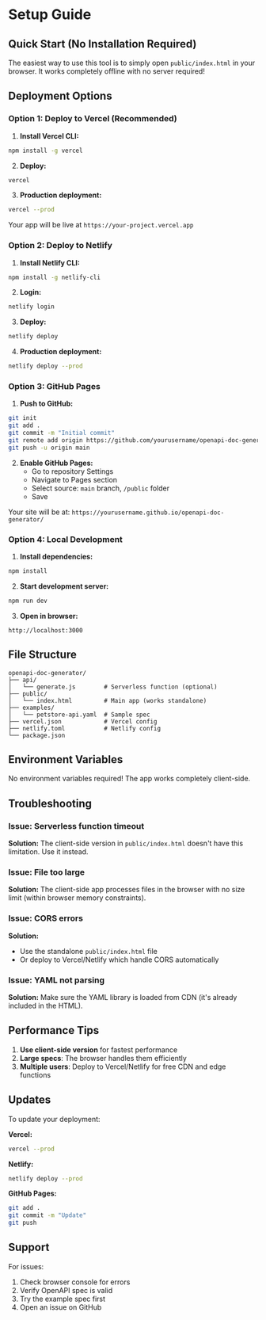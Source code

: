 # Setup Guide

## Quick Start (No Installation Required)

The easiest way to use this tool is to simply open `public/index.html` in your browser. It works completely offline with no server required!

## Deployment Options

### Option 1: Deploy to Vercel (Recommended)

1. **Install Vercel CLI:**
```bash
npm install -g vercel
```

2. **Deploy:**
```bash
vercel
```

3. **Production deployment:**
```bash
vercel --prod
```

Your app will be live at `https://your-project.vercel.app`

### Option 2: Deploy to Netlify

1. **Install Netlify CLI:**
```bash
npm install -g netlify-cli
```

2. **Login:**
```bash
netlify login
```

3. **Deploy:**
```bash
netlify deploy
```

4. **Production deployment:**
```bash
netlify deploy --prod
```

### Option 3: GitHub Pages

1. **Push to GitHub:**
```bash
git init
git add .
git commit -m "Initial commit"
git remote add origin https://github.com/yourusername/openapi-doc-generator.git
git push -u origin main
```

2. **Enable GitHub Pages:**
   - Go to repository Settings
   - Navigate to Pages section
   - Select source: `main` branch, `/public` folder
   - Save

Your site will be at: `https://yourusername.github.io/openapi-doc-generator/`

### Option 4: Local Development

1. **Install dependencies:**
```bash
npm install
```

2. **Start development server:**
```bash
npm run dev
```

3. **Open in browser:**
```
http://localhost:3000
```

## File Structure

```
openapi-doc-generator/
├── api/
│   └── generate.js        # Serverless function (optional)
├── public/
│   └── index.html         # Main app (works standalone)
├── examples/
│   └── petstore-api.yaml  # Sample spec
├── vercel.json            # Vercel config
├── netlify.toml           # Netlify config
└── package.json
```

## Environment Variables

No environment variables required! The app works completely client-side.

## Troubleshooting

### Issue: Serverless function timeout

**Solution:** The client-side version in `public/index.html` doesn't have this limitation. Use it instead.

### Issue: File too large

**Solution:** The client-side app processes files in the browser with no size limit (within browser memory constraints).

### Issue: CORS errors

**Solution:** 
- Use the standalone `public/index.html` file
- Or deploy to Vercel/Netlify which handle CORS automatically

### Issue: YAML not parsing

**Solution:** Make sure the YAML library is loaded from CDN (it's already included in the HTML).

## Performance Tips

1. **Use client-side version** for fastest performance
2. **Large specs**: The browser handles them efficiently
3. **Multiple users**: Deploy to Vercel/Netlify for free CDN and edge functions

## Updates

To update your deployment:

**Vercel:**
```bash
vercel --prod
```

**Netlify:**
```bash
netlify deploy --prod
```

**GitHub Pages:**
```bash
git add .
git commit -m "Update"
git push
```

## Support

For issues:
1. Check browser console for errors
2. Verify OpenAPI spec is valid
3. Try the example spec first
4. Open an issue on GitHub
